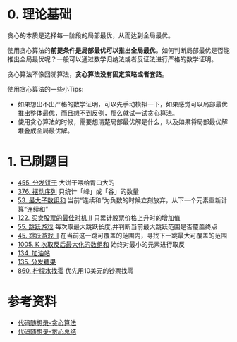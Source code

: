 # 0. 理论基础

贪心的本质是选择每一阶段的局部最优，从而达到全局最优。

使用贪心算法的**前提条件是局部最优可以推出全局最优**。如何判断局部最优是否能推出全局最优呢？一般可以通过数学归纳法或者反证法进行严格的数学证明。
    
贪心算法不像回溯算法，**贪心算法没有固定策略或者套路**。

使用贪心算法的一些小Tips:
  - 如果想出不出严格的数学证明，可以先手动模拟一下，如果感觉可以局部最优推出整体最优，而且想不到反例，那么就试一试贪心算法。
  - 使用贪心算法的时候，需要想清楚局部最优解是什么，以及如果将局部最优解堆叠成全局最优解。

# 1. 已刷题目
- [455. 分发饼干](https://leetcode.cn/problems/assign-cookies/submissions/) 大饼干喂给胃口大的
- [376. 摆动序列](https://leetcode.cn/problems/wiggle-subsequence/submissions/) 只统计「峰」或「谷」的数量
- [53. 最大子数组和](https://leetcode.cn/problems/maximum-subarray/submissions/) 当前“连续和”为负数的时候立刻放弃，从下一个元素重新计算“连续和”
- [122. 买卖股票的最佳时机 II](https://leetcode.cn/problems/best-time-to-buy-and-sell-stock-ii/submissions/) 只累计股票价格上升时的增加值
- [55. 跳跃游戏](https://leetcode.cn/problems/jump-game/submissions/) 每次取最大跳跃长度,并判断当前最大跳跃范围是否覆盖终点
- [45. 跳跃游戏 II](https://leetcode.cn/problems/jump-game-ii/description/) 在当前这一跳可覆盖的范围内，寻找下一跳最大可覆盖的范围
- [1005. K 次取反后最大化的数组和](https://leetcode.cn/problems/maximize-sum-of-array-after-k-negations/submissions/) 始终对最小的元素进行取反
- [134. 加油站](https://leetcode.cn/problems/gas-station/submissions/) 
- [135. 分发糖果](https://leetcode.cn/problems/candy/submissions/)
- [860. 柠檬水找零](https://leetcode.cn/problems/lemonade-change/submissions/) 优先用10美元的钞票找零

# 参考资料
- [代码随想录-贪心算法](https://github.com/NAMZseng/leetcode-master/blob/master/problems/%E8%B4%AA%E5%BF%83%E7%AE%97%E6%B3%95%E7%90%86%E8%AE%BA%E5%9F%BA%E7%A1%80.md)
- [代码随想录-贪心总结](https://github.com/NAMZseng/leetcode-master/blob/master/problems/%E8%B4%AA%E5%BF%83%E7%AE%97%E6%B3%95%E6%80%BB%E7%BB%93%E7%AF%87.md)
